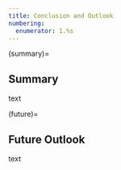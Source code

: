 ```yaml
---
title: Conclusion and Outlook
numbering:
  enumerator: 1.%s
---
```




(summary)=
## Summary


text


(future)=
## Future Outlook


text

